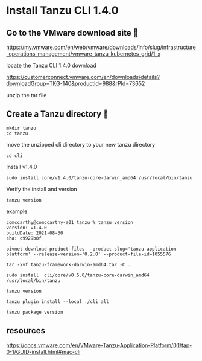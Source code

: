 
# Install Tanzu CLI 1.4.0



## Go to the VMware download site 🔧

https://my.vmware.com/en/web/vmware/downloads/info/slug/infrastructure_operations_management/vmware_tanzu_kubernetes_grid/1_x

locate the Tanzu CLI 1.4.0 download

https://customerconnect.vmware.com/en/downloads/details?downloadGroup=TKG-140&productId=988&rPId=73652

unzip the tar file

## Create a Tanzu directory 🔧
 
 
 ```
 mkdir tanzu
 cd tanzu
 ```

move the unzipped cli directory to your new tanzu directory

```
cd cli
```

Install v1.4.0

```
sudo install core/v1.4.0/tanzu-core-darwin_amd64 /usr/local/bin/tanzu
```

Verify the install and version
 
 ```
 tanzu version
 ```
 example
 
 ```
 comccarthy@comccarthy-a01 tanzu % tanzu version
version: v1.4.0
buildDate: 2021-08-30
sha: c9929b8f
```
 
 
 
 
 
 
 ```
 pivnet download-product-files --product-slug='tanzu-application-platform' --release-version='0.2.0' --product-file-id=1055576
 ```
 
 ```
 tar -xvf tanzu-framework-darwin-amd64.tar -C .
 ```
 
 ```
 sudo install  cli/core/v0.5.0/tanzu-core-darwin_amd64 /usr/local/bin/tanzu
 ```
 
 ```
 tanzu version
 ```
 
 ```
 tanzu plugin install --local ./cli all
 ```
 
 ```
 tanzu package version
 ```
 
## resources 

https://docs.vmware.com/en/VMware-Tanzu-Application-Platform/0.1/tap-0-1/GUID-install.html#mac-cli
